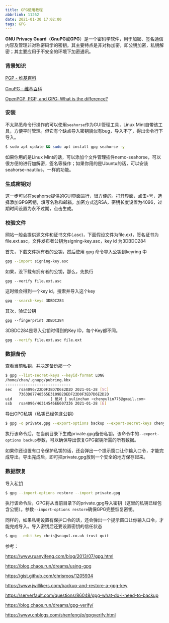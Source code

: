 ```yaml
---
title: GPG使用教程
abbrlink: 11262
date: 2021-01-30 17:02:00
tags: GPG
---
```


**GNU Privacy Guard**（**GnuPG**或**GPG**）是一个密码学软件，用于加密、签名通信内容及管理非对称密码学的密钥。其主要特点是非对称加密，即公钥加密，私钥解密；其主要应用于不安全的环境下加密通讯。

<!-- more -->

### 背景知识

[PGP - 维基百科](https://zh.wikipedia.org/wiki/PGP)

[GnuPG - 维基百科](https://zh.wikipedia.org/wiki/GnuPG)

[OpenPGP, PGP, and GPG: What is the difference?](https://www.goanywhere.com/blog/2013/07/18/openpgp-pgp-gpg-difference)

### 安装

不太熟悉命令行操作的可以使用`seahorse`作为GUI管理工具，Linux Mint自带该工具，方便平时管理。但它有个缺点导入密钥貌似有bug，导入不了，得出命令行下导入。

```bash
$ sudo apt update && sudo apt install gpg seahorse -y
```

如果你用的是Linux Mint的话，可以添加个文件管理插件nemo-seahorse，可以很方便的进行加解密，签名等操作；如果你用的是Ubuntu的话，可以安装seahorse-nautilus，一样的功能。

### 生成密钥对

这一步可以在seahorse提供的GUI界面进行，很方便的。打开界面，点击`+`号，选择添加GPG密钥，填写名称和邮箱，加密方式选RSA，密钥长度设置为4096，过期时间设置为永不过期，点击生成。

### 校验文件

网站一般会提供源文件和证书文件(.asc)，下面假设文件为file.ext，签名证书为file.ext.asc，文件发布者公钥为signing-key.asc，key id 为3DBDC284

首先，下载文件拥有者的公钥，然后使用 gpg 命令导入公钥到keyring 中

```bash
gpg --import signing-key.asc
```

如果，没下载有拥有者的公钥，那么，先执行

```
gpg --verify file.ext.asc
```

这时候会得到一个key id，搜索并导入这个key

```bash
gpg --search-keys 3DBDC284
```

其次，验证公钥

```
gpg --fingerprint 3DBDC284
```

3DBDC284是导入公钥时得到的Key ID，每个Key都不同。

```bash
gpg --verify file.ext.asc file.ext
```

### 数据备份

查看当前私钥，并决定备份那一个

```bash
$ gpg --list-secret-keys --keyid-format LONG
/home/chan/.gnupg/pubring.kbx
-----------------------------
sec   rsa4096/22D0F3ED7D6E2D2D 2021-01-28 [SC]
      7363D87748565E3109B2DEDF22D0F3ED7D6E2D2D
uid                 [ 绝对 ] yulinchan <chenyulin775@gmail.com>
ssb   rsa4096/46314546EE607336 2021-01-28 [E]
```

导出GPG私钥（私钥已经包含公钥）

```bash
$ gpg -o private.gpg --export-options backup --export-secret-keys chenyulin775@gmail.com
```

执行该命令后，在当前目录下生成private.gpg备份私钥。该命令中的`--export-options backup`参数，可以确保导出恢复GPG密钥所需的所有数据。

如果你还设置有口令保护私钥的话，还会弹出一个提示窗口让你输入口令，才能完成导出。导出完成后，即可把private.gpg放到一个安全的地方保存起来。

### 数据恢复

导入私钥

```bash
$ gpg --import-options restore --import private.gpg
```

执行该命令后，GPG将从当前目录下的private.gpg导入密钥（这里的私钥已经包含公钥）。参数`--import-options restore`确保GPG完整恢复密钥。

同样的，如果私钥设置有保护口令的话，还会弹出一个提示窗口让你输入口令，才能完成导入。导入密钥后还要设置密钥的信任状态

```bash
$ gpg --edit-key chris@seagul.co.uk trust quit
```

参考：

https://www.ruanyifeng.com/blog/2013/07/gpg.html

https://blog.chaos.run/dreams/using-gpg

https://gist.github.com/chrisroos/1205934

https://www.jwillikers.com/backup-and-restore-a-gpg-key

https://serverfault.com/questions/86048/gpg-what-do-i-need-to-backup

https://blog.chaos.run/dreams/gpg-verify/

https://www.cnblogs.com/shenfeng/p/gpgverify.html